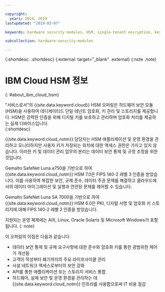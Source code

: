 ```yaml
---

copyright:
  years: 2014, 2019
lastupdated: "2019-03-07"

keywords: hardware security modules, HSM, single-tenant encryption, key management, Gemalto SafeNet Luna, FIPS certified, cryptographic, keys,

subcollection: hardware-security-modules

---
```


{:shortdesc: .shortdesc}
{:external: target="_blank" .external}
{:note .note}

# IBM Cloud HSM 정보
{: #about_ibm_cloud_hsm}

"서비스로서"의 {{site.data.keyword.cloud}} HSM 오퍼링은 하드웨어 보안 모듈(HSM)을 사용하여 데디케이티드 단일 테넌트 암호화, 키 관리 및 스토리지를 제공합니다. HSM은 강력한 인증을 위해 디지털 키를 보호하고 관리하며 암호화 처리를 제공하는 실제 디바이스입니다.  
{:shortdesc}

{{site.data.keyword.cloud_notm}} 담당자는 HSM 애플리케이션 및 운영 환경을 관리하고 모니터하지만 사용자 키가 저장되는 위치에 대한 액세스 권한은 가지고 있지 않습니다. 이러한 키 및 데이터 관리 업무의 분리는 데이터 보안 통제 및 규정 조정을 위한 것입니다.

Gemalto SafeNet Luna a750을 기반으로 하여 {{site.data.keyword.cloud_notm}} HSM 7.0은 FIPS 140-2 레벨 3 인증을 받았습니다. 이를 사용하여 복잡한 보안, 규제 준수, 데이터 주권 문제를 해결하고 클라우드에서의 데이터 마이그레이션 및 실행과 연관된 문제를 제어할 수 있습니다.

Gemalto SafeNet Luna SA 7000을 기반으로 하여 {{site.data.keyword.cloud_notm}} HSM 6.0은 PKI, 디지털 서명 및 암호화 키 스토리지에 대해 FIPS 140-2 레벨 2 인증을 받았습니다.

지원되는 운영 체제에는 AIX, Linux, Oracle Solaris 및 Microsoft Windows가 포함됩니다.
{: note}

이 오퍼링의 이점은 다음과 같습니다.

  * 데이터 보안 통제 및 규제 요구사항에 대한 준수와 암호화 키를 통한 광범위한 제어가 개선됨
  * 고객이 작성부터 폐기까지의 주요 라이프사이클 관리
  * 사설 네트워크 액세스로부터의 보안 강화
  * API를 통한 애플리케이션 또는 스토리지 서비스 통합
  * 하드웨어, 실제 보안 및 운영 환경을 관리하는 데 {{site.data.keyword.cloud_notm}} 인프라를 사용함으로써 IT 비용 절감
